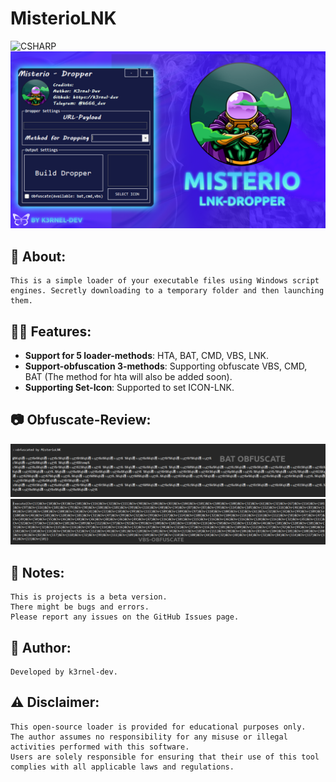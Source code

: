 # MisterioLNK
![CSHARP](https://img.shields.io/badge/Language-CSHARP-aquamarine?style=for-the-badge&logo=CSHARP)
![Banner](banner.png)

## 👋 About:
```
This is a simple loader of your executable files using Windows script engines. Secretly downloading to a temporary folder and then launching them.
```
## 🏴‍☠️ Features:
- **Support for 5 loader-methods**: HTA, BAT, CMD, VBS, LNK.
- **Support-obfuscation 3-methods**: Supporting obfuscate VBS, CMD, BAT (The method for hta will also be added soon).
- **Supporting Set-Icon**: Supported to set ICON-LNK.

## 📷 Obfuscate-Review:
<img src="proof1.png" width="700">
<img src="proof2.png" width="700">

## 📓 Notes:
```
This is projects is a beta version. 
There might be bugs and errors. 
Please report any issues on the GitHub Issues page.
```

## 👤 Author:
```
Developed by k3rnel-dev.
```

## ⚠️ Disclaimer:
```
This open-source loader is provided for educational purposes only. 
The author assumes no responsibility for any misuse or illegal activities performed with this software.
Users are solely responsible for ensuring that their use of this tool complies with all applicable laws and regulations.
```
